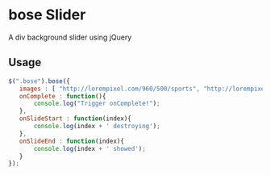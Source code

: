 bose Slider
===========

A div background slider using jQuery

Usage
-----
 ```javascript
$(".bose").bose({
	images : [ "http://lorempixel.com/960/500/sports", "http://lorempixel.com/960/500/fashion", "http://lorempixel.com/960/500/nature"],
	onComplete : function(){ 
		console.log("Trigger onComplete!"); 
	},
	onSlideStart : function(index){
		console.log(index + ' destroying'); 
	},
	onSlideEnd : function(index){ 
		console.log(index + ' showed'); 
	}
});
```